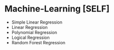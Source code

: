 # Machine-Learning [SELF]

* Simple Linear Regression
* Linear Regression
* Polynomial Regression
* Logical Regression
* Random Forest Regression

